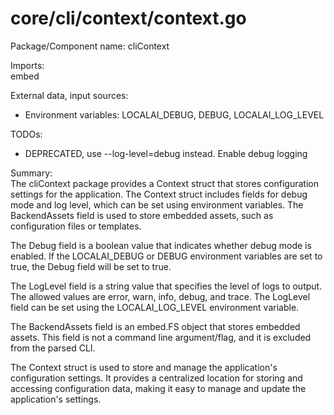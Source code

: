 # core/cli/context/context.go  
Package/Component name: cliContext  
  
Imports:  
embed  
  
External data, input sources:  
- Environment variables: LOCALAI_DEBUG, DEBUG, LOCALAI_LOG_LEVEL  
  
TODOs:  
- DEPRECATED, use --log-level=debug instead. Enable debug logging  
  
Summary:  
The cliContext package provides a Context struct that stores configuration settings for the application. The Context struct includes fields for debug mode and log level, which can be set using environment variables. The BackendAssets field is used to store embedded assets, such as configuration files or templates.  
  
The Debug field is a boolean value that indicates whether debug mode is enabled. If the LOCALAI_DEBUG or DEBUG environment variables are set to true, the Debug field will be set to true.  
  
The LogLevel field is a string value that specifies the level of logs to output. The allowed values are error, warn, info, debug, and trace. The LogLevel field can be set using the LOCALAI_LOG_LEVEL environment variable.  
  
The BackendAssets field is an embed.FS object that stores embedded assets. This field is not a command line argument/flag, and it is excluded from the parsed CLI.  
  
The Context struct is used to store and manage the application's configuration settings. It provides a centralized location for storing and accessing configuration data, making it easy to manage and update the application's settings.  
  

